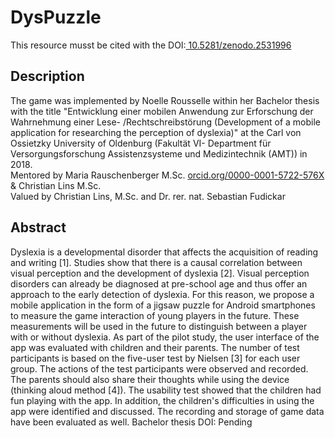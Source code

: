# DysPuzzle  
This resource musst be cited with the DOI:[ 10.5281/zenodo.2531996](https://zenodo.org/record/2531996#.XDMJzs9KhTY)

## Description
The game was implemented by Noelle Rousselle within her Bachelor thesis with the title "Entwicklung einer mobilen Anwendung zur Erforschung der Wahrnehmung einer Lese- /Rechtschreibstörung (Development of a mobile application for researching the perception of dyslexia)" at the Carl von Ossietzky University of Oldenburg (Fakultät VI- Department für Versorgungsforschung Assistenzsysteme und Medizintechnik (AMT)) in 2018.  
Mentored by Maria Rauschenberger  M.Sc. [ orcid.org/0000-0001-5722-576X](orcid.org/0000-0001-5722-576X)
 & Christian Lins M.Sc.  
Valued by Christian Lins, M.Sc. and Dr. rer. nat. Sebastian Fudickar

## Abstract
Dyslexia is a developmental disorder that affects the acquisition of reading and writing [1]. Studies show that there is a causal correlation between visual perception and the development of dyslexia [2]. Visual perception disorders can already be diagnosed at pre-school age and thus offer an approach to the early detection of dyslexia. For this reason, we propose a mobile application in the form of a jigsaw puzzle for Android smartphones to measure the game interaction of young players in the future. These measurements will be used in the future to distinguish between a player with or without dyslexia. As part of the pilot study, the user interface of the app was evaluated with children and their parents. The number of test participants is based on the five-user test by Nielsen [3] for each user group. The actions of the test participants were observed and recorded. The parents should also share their thoughts while using the device (thinking aloud method [4]). The usability test showed that the children had fun playing with the app. In addition, the children's difficulties in using the app were identified and discussed. The recording and storage of game data have been evaluated as well.
Bachelor thesis DOI: Pending
